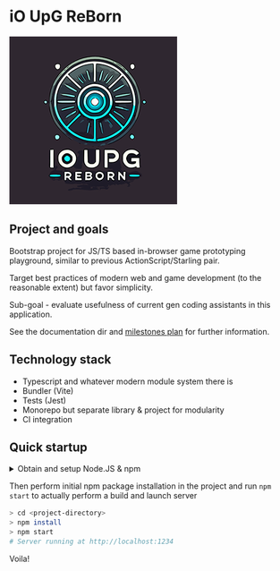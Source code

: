# iO UpG ReBorn 

![iO UpG ReBorn](docs/logo.png)

## Project and goals

Bootstrap project for JS/TS based in-browser game prototyping playground, similar to previous ActionScript/Starling pair.

Target best practices of modern web and game development (to the reasonable extent) but favor simplicity.

Sub-goal - evaluate usefulness of current gen coding assistants in this application.

See the documentation dir and [milestones plan](docs/milestones.md) for further information.

## Technology stack

 * Typescript and whatever modern module system there is
 * Bundler (Vite)
 * Tests (Jest)
 * Monorepo but separate library & project for modularity
 * CI integration

## Quick startup

<details>
<summary>Obtain and setup Node.JS &amp; npm</summary>
There is different ways for each platform and respective package manager, probably something along the lines:

  - Windows / WinGet `winget install node.js`
  - Windows / Choco: `choco install nodejs`
  - Windows / Scoop: `scoop install nodejs`
  - Windows Standalone installer: https://nodejs.org/en/download/
  - MacOS / brew: `brew install node`
  - Linux - You guys probaly already know what to do

Don't forget to refresh environment if required then check that npm can be invoked:

```bash
npm -v
```
</details>

Then perform initial npm package installation in the project and run `npm start` to actually perform a build and launch server
```bash
> cd <project-directory>
> npm install
> npm start
# Server running at http://localhost:1234
```

Voila!